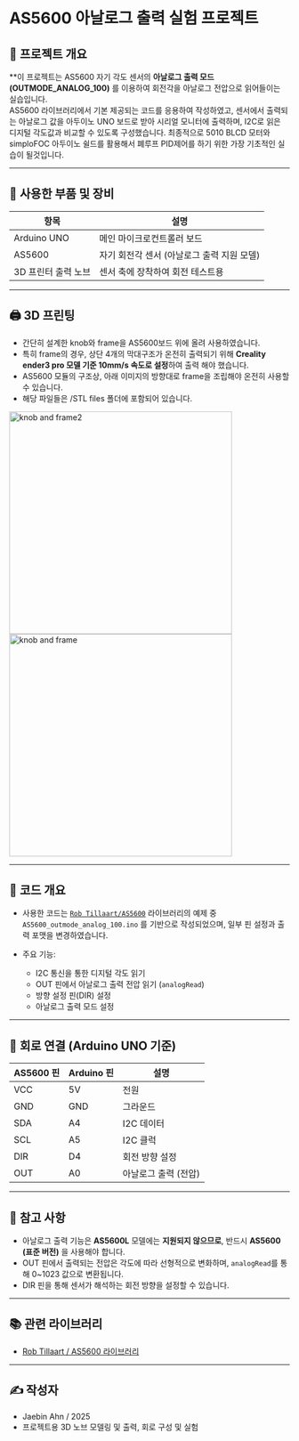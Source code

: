 # AS5600 아날로그 출력 실험 프로젝트

## 📌 프로젝트 개요

**이 프로젝트는 AS5600 자기 각도 센서의 **아날로그 출력 모드(OUTMODE_ANALOG_100)** 를 이용하여 회전각을 아날로그 전압으로 읽어들이는 실습입니다.  
AS5600 라이브러리에서 기본 제공되는 코드를 응용하여 작성하였고, 센서에서 출력되는 아날로그 값을 아두이노 UNO 보드로 받아 시리얼 모니터에 출력하며, I2C로 읽은 디지털 각도값과 비교할 수 있도록 구성했습니다.
최종적으로 5010 BLCD 모터와 simploFOC 아두이노 쉴드를 활용해서 폐루프 PID제어를 하기 위한 가장 기초적인 실습이 될것입니다.

---

## 🔧 사용한 부품 및 장비

| 항목 | 설명 |
|------|------|
| Arduino UNO | 메인 마이크로컨트롤러 보드 |
| AS5600 | 자기 회전각 센서 (아날로그 출력 지원 모델) |
| 3D 프린터 출력 노브 | 센서 축에 장착하여 회전 테스트용 |

---

## 🖨️ 3D 프린팅
- 간단히 설계한 knob와 frame을 AS5600보드 위에 올려 사용하였습니다.
- 특히 frame의 경우, 상단 4개의 막대구조가 온전히 출력되기 위해 **Creality ender3 pro 모델 기준 10mm/s 속도로 설정**하여 출력 해야 했습니다.
- AS5600 모듈의 구조상, 아래 이미지의 방향대로 frame을 조립해야 온전히 사용할 수 있습니다.
- 해당 파일들은 /STL files 폴더에 포함되어 있습니다.

<img width="400" alt="knob and frame2" src="https://github.com/user-attachments/assets/84f04b14-d0b2-4f64-9444-f1211907799b" /> 
<img width="400" alt="knob and frame" src="https://github.com/user-attachments/assets/77b0af62-828c-450d-bcbc-55836e7a4b0a" />


---

## 📁 코드 개요

- 사용한 코드는 [`Rob Tillaart/AS5600`](https://github.com/RobTillaart/AS5600) 라이브러리의 예제 중  
  `AS5600_outmode_analog_100.ino` 를 기반으로 작성되었으며, 일부 핀 설정과 출력 포맷을 변경하였습니다.

- 주요 기능:
  - I2C 통신을 통한 디지털 각도 읽기
  - OUT 핀에서 아날로그 출력 전압 읽기 (`analogRead`)
  - 방향 설정 핀(DIR) 설정
  - 아날로그 출력 모드 설정

---

## 🔌 회로 연결 (Arduino UNO 기준)

| AS5600 핀 | Arduino 핀 | 설명 |
|-----------|-------------|------|
| VCC       | 5V          | 전원 |
| GND       | GND         | 그라운드 |
| SDA       | A4          | I2C 데이터 |
| SCL       | A5          | I2C 클럭 |
| DIR       | D4          | 회전 방향 설정 |
| OUT       | A0          | 아날로그 출력 (전압) |

---

## 📝 참고 사항

- 아날로그 출력 기능은 **AS5600L** 모델에는 **지원되지 않으므로**, 반드시 **AS5600 (표준 버전)** 을 사용해야 합니다.
- OUT 핀에서 출력되는 전압은 각도에 따라 선형적으로 변화하며, `analogRead`를 통해 0~1023 값으로 변환됩니다.
- DIR 핀을 통해 센서가 해석하는 회전 방향을 설정할 수 있습니다.

---

## 📚 관련 라이브러리

- [Rob Tillaart / AS5600 라이브러리](https://github.com/RobTillaart/AS5600)

---

## ✍️ 작성자

- Jaebin Ahn / 2025  
- 프로젝트용 3D 노브 모델링 및 출력, 회로 구성 및 실험
